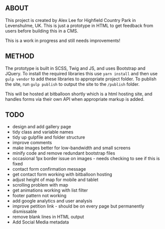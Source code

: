 
## ABOUT

This project is created by Alex Lee for Highfield Country Park in Levenshulme, UK. This is just a prototype in HTML to get feedback from users before building this in a CMS.

This is a work in progress and still needs improvements!

## METHOD

The prototype is built in SCSS, Twig and JS, and uses Bootstrap and JQuery. To install the required libraries this use `yarn install` and then use `gulp vendor` to add these libraries to appropriate project folder. To publish the site, run `gulp publish` to output the site to the `/publish` folder.

This will be hosted at bitballoon shortly which is a html hosting site, and handles forms via their own API when appropriate markup is added.

## TODO

- design and add gallery page
- tidy class and variable names
- tidy up gulpfile and folder structure
- improve comments
- make images better for low-bandwidth and small screens
- minify code and remove redundant bootstrap files
- occasional 1px border issue on images - needs checking to see if this is fixed
- contact form confirmation message
- get contact form working with bitballoon hosting
- adjust height of map for mobile and tablet
- scrolling problem with map
- get animations working with list filter
- footer pattern not working
- add google analytics and user analysis
- improve petition link - should be on every page but permanently dismissable
- remove blank lines in HTML output
- Add Social Media metadata

